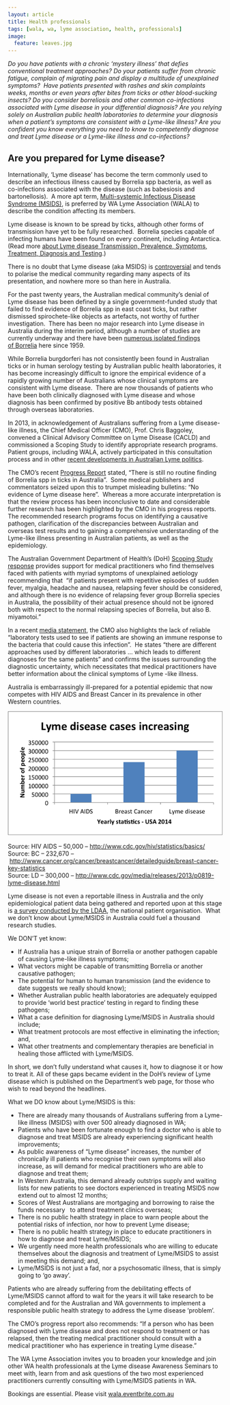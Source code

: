 ```yaml
---
layout: article
title: Health professionals
tags: [wala, wa, lyme association, health, professionals]
image:
  feature: leaves.jpg
---
```


*Do you have patients with a chronic ‘mystery illness’ that defies conventional treatment approaches? Do your patients suffer from chronic fatigue, complain of migrating pain and display a multitude of unexplained symptoms?  Have patients presented with rashes and skin complaints weeks, months or even years after bites from ticks or other blood-sucking insects? Do you consider borreliosis and other common co-infections associated with Lyme disease in your differential diagnosis? Are you relying solely on Australian public health laboratories to determine your diagnosis when a patient’s symptoms are consistent with a Lyme-like illness? Are you confident you know everything you need to know to competently diagnose and treat Lyme disease or a Lyme-like illness and co-infections?*

## Are you prepared for Lyme disease?
Internationally, ‘Lyme disease’ has become the term commonly used to describe an infectious illness caused by Borrelia spp bacteria, as well as co-infections associated with the disease (such as babesiosis and bartonellosis).  A more apt term, [Multi-systemic Infectious Disease Syndrome (MSIDS)](http://www.wildcondor.com/why-cant-i-get-better-interview-with-dr-horowitz.html), is preferred by WA Lyme Association (WALA) to describe the condition affecting its members.

Lyme disease is known to be spread by ticks, although other forms of transmission have yet to be fully researched.  Borrelia species capable of infecting humans have been found on every continent, including Antarctica. (Read more [about Lyme disease Transmission, Prevalence, Symptoms, Treatment, Diagnosis and Testing](http://www.lymedisease.org.au/part-1-what-is-lyme-disease/).)

There is no doubt that Lyme disease (aka MSIDS) is [controversial](http://www.lymedisease.org.au/part-2-lyme-politics/) and tends to polarise the medical community regarding many aspects of its presentation, and nowhere more so than here in Australia. 

For the past twenty years, the Australian medical community’s denial of Lyme disease has been defined by a single government-funded study that failed to find evidence of Borrelia spp in east coast ticks, but rather dismissed spirochete-like objects as artefacts, not worthy of further investigation.  There has been no major research into Lyme disease in Australia during the interim period, although a number of studies are currently underway and there have been [numerous isolated findings of Borrelia](http://www.lymedisease.org.au/evidence-of-borrelia-in-australia/) here since 1959.

While Borrelia burgdorferi has not consistently been found in Australian ticks or in human serology testing by Australian public health laboratories, it has become increasingly difficult to ignore the empirical evidence of a rapidly growing number of Australians whose clinical symptoms are consistent with Lyme disease.  There are now thousands of patients who have been both clinically diagnosed with Lyme disease and whose diagnosis has been confirmed by positive Bb antibody tests obtained through overseas laboratories.

In 2013, in acknowledgement of Australians suffering from a Lyme disease-like illness, the Chief Medical Officer (CMO), Prof. Chris Baggoley, convened a Clinical Advisory Committee on Lyme Disease (CACLD) and commissioned a Scoping Study to identify appropriate research programs. Patient groups, including WALA, actively participated in this consultation process and in other [recent developments in Australian Lyme politics](http://www.lymedisease.org.au/part-2-lyme-politics/#recentdev).

The CMO’s recent [Progress Report](http://www.health.gov.au/lyme-disease) stated, “There is still no routine finding of Borrelia spp in ticks in Australia”.  Some medical publishers and commentators seized upon this to trumpet misleading bulletins: “No evidence of Lyme disease here”.  Whereas a more accurate interpretation is that the review process has been inconclusive to date and considerable further research has been highlighted by the CMO in his progress reports. The recommended research programs focus on identifying a causative pathogen, clarification of the discrepancies between Australian and overseas test results and to gaining a comprehensive understanding of the Lyme-like illness presenting in Australian patients, as well as the epidemiology.   

The Australian Government Department of Health’s (DoH) [Scoping Study response](http://www.health.gov.au/internet/main/publishing.nsf/Content/ohp-lyme-disease.htm/$File/health-response-scoping-study.pdf) provides support for medical practitioners who find themselves faced with patients with myriad symptoms of unexplained aetiology recommending that  “if patients present with repetitive episodes of sudden fever, myalgia, headache and nausea, relapsing fever should be considered, and although there is no evidence of relapsing fever group Borrelia species in Australia, the possibility of their actual presence should not be ignored both with respect to the normal relapsing species of Borrelia, but also B. miyamotoi.”

In a recent [media statement](http://www.health.gov.au/internet/main/publishing.nsf/Content/ohp-lyme-disease.htm/$File/health-media-statement.pdf), the CMO also highlights the lack of reliable “laboratory tests used to see if patients are showing an immune response to the bacteria that could cause this infection”.  He states “there are different approaches used by different laboratories … which leads to different diagnoses for the same patients” and confirms the issues surrounding the diagnostic uncertainty, which necessitates that medical practitioners have better information about the clinical symptoms of Lyme -like illness.  

Australia is embarrassingly ill-prepared for a potential epidemic that now competes with HIV AIDS and Breast Cancer in its prevalence in other Western countries.

![Lyme disease cases increasing](/images/ld-cases.png)

Source: HIV AIDS – 50,000 – <http://www.cdc.gov/hiv/statistics/basics/>  
Source: BC – 232,670 – <http://www.cancer.org/cancer/breastcancer/detailedguide/breast-cancer-key-statistics>  
Source: LD – 300,000 – <http://www.cdc.gov/media/releases/2013/p0819-lyme-disease.html>

Lyme disease is not even a reportable illness in Australia and the only epidemiological patient data being gathered and reported upon at this stage is [a survey conducted by the LDAA](http://www.lymedisease.org.au/wp-content/uploads/2012/11/ldaa-lyme-disease-_australian-patient-experience-in-2012-22nov12.pdf), the national patient organisation. 
What we don’t know about Lyme/MSIDS in Australia could fuel a thousand research studies.

We DON’T yet know:

- If Australia has a unique strain of Borrelia or another pathogen capable of causing Lyme-like illness symptoms;
- What vectors might be capable of transmitting Borrelia or another causative pathogen;
- The potential for human to human transmission (and the evidence to date suggests we really should know);
- Whether Australian public health laboratories are adequately equipped to provide ‘world best practice’ testing in regard to finding these pathogens;
- What a case definition for diagnosing Lyme/MSIDS in Australia should include;
- What treatment protocols are most effective in eliminating the infection; and,
- What other treatments and complementary therapies are beneficial in healing those afflicted with Lyme/MSIDS.

In short, we don’t fully understand what causes it, how to diagnose it or how to treat it. All of these gaps became evident in the DoH’s review of Lyme disease which is published on the Department’s web page, for those who wish to read beyond the headlines.

What we DO know about Lyme/MSIDS is this:

- There are already many thousands of Australians suffering from a Lyme-like illness (MSIDS) with over 500 already diagnosed in WA;
- Patients who have been fortunate enough to find a doctor who is able to diagnose and treat MSIDS are already experiencing significant health improvements;
- As public awareness of “Lyme disease” increases, the number of chronically ill patients who recognise their own symptoms will also increase, as will demand for medical practitioners who are able to diagnose and treat them;
- In Western Australia, this demand already outstrips supply and waiting lists for new patients to see doctors experienced in treating MSIDS now extend out to almost 12 months;
- Scores of West Australians are mortgaging and borrowing to raise the funds necessary   to attend treatment clinics overseas;
- There is no public health strategy in place to warn people about the potential risks of infection, nor how to prevent Lyme disease;
- There is no public health strategy in place to educate practitioners in how to diagnose and treat Lyme/MSIDS;
- We urgently need more health professionals who are willing to educate themselves about the diagnosis and treatment of Lyme/MSIDS to assist in meeting this demand; and,
- Lyme/MSIDS is not just a fad, nor a psychosomatic illness, that is simply going to ‘go away’.

Patients who are already suffering from the debilitating effects of Lyme/MSIDS cannot afford to wait for the years it will take research to be completed and for the Australian and WA governments to implement a responsible public health strategy to address the Lyme disease ‘problem’.

The CMO’s progress report also recommends: “If a person who has been diagnosed with Lyme disease and does not respond to treatment or has relapsed, then the treating medical practitioner should consult with a medical practitioner who has experience in treating Lyme disease.”

The WA Lyme Association invites you to broaden your knowledge and join other WA health professionals at the Lyme disease Awareness Seminars to meet with, learn from and ask questions of the two most experienced practitioners currently consulting with Lyme/MSIDS patients in WA.

Bookings are essential. Please visit [wala.eventbrite.com.au](wala.eventbrite.com.au)

